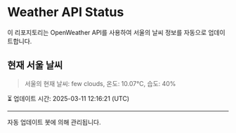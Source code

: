 
# Weather API Status

이 리포지토리는 OpenWeather API를 사용하여 서울의 날씨 정보를 자동으로 업데이트합니다.

## 현재 서울 날씨
> 서울의 현재 날씨: few clouds, 온도: 10.07°C, 습도: 40%

⏳ 업데이트 시간: 2025-03-11 12:16:21 (UTC)

---
자동 업데이트 봇에 의해 관리됩니다.
